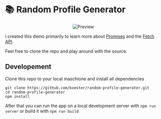 # :books: Random Profile Generator

<p align="center">
  <img src="https://github.com/koester/random-profile-generator/blob/master/preview.gif?raw=true" alt="Preview"/>
</p>

I created this demo primarily to learn more about [Promises](https://developer.mozilla.org/en-US/docs/Web/JavaScript/Reference/Global_Objects/Promise) and the [Fetch API](https://developer.mozilla.org/en-US/docs/Web/API/Fetch_API).

Feel free to clone the repo and play around with the source.

## Developement

Clone this repo to your local maschione and install all dependencies

```shell
git clone https://github.com/koester/random-profile-generator.git
cd random-profile-generator
npm install
```

After that you can run the app on a local development server with `npm run server` or build it with `npm run build`
